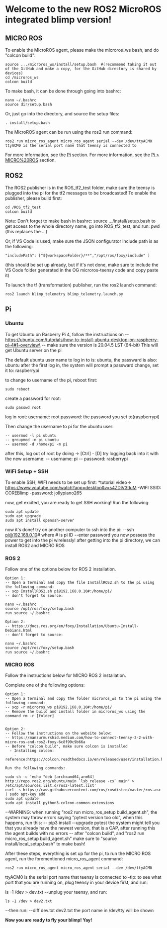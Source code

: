 # Welcome to the new ROS2 MicroROS integrated blimp version!



## MICRO ROS

To enable the MicroROS agent, please make the microros_ws bash, and do "colcon build":

```
source .../microros_ws/install/setup.bash  #(recommend taking it out of the GitHub and make a copy, for the GitHub directory is shared by devices)
cd /microros_ws
colcon build
```
	
To make bash, it can be done through going into bashrc:

```
nano ~/.bashrc
source dir/setup.bash
```
 
Or, just go into the directory, and source the setup files:

```
. install/setup.bash
```
	
The MicroROS agent can be run using the ros2 run command:

```
ros2 run micro_ros_agent micro_ros_agent serial --dev /dev/ttyACM0  
ttyACM0 is the serial port name that teensy is connected to
```

For more information, see the [Pi](#Pi) section.
For more information, see the [Pi > MICRO%20ROS](#pi--micro-ros) section.



## ROS2

The ROS2 publisher is in the ROS_tf2_test folder, make sure the teensy is plugged into the pi for the tf2 messages to be broadcasted!
To enable the publisher, please build first:

```
cd /ROS_tf2_test
colcon build
```

Note: Don't forget to make bash in bashrc: source .../install/setup.bash to get access to the whole directory name, go into ROS_tf2_test, and run: pwd (this replaces the ...)
 
Or, if VS Code is used, make sure the JSON configurator include path is as the following:

```
"includePath": ["${workspaceFolder}/**","/opt/ros/foxy/include" ]
```
	
(this should be set up already, but if it's not done, make sure to include the VS Code folder generated in the OG microros-teensy code and copy paste it)

To launch the tf (transformation) publisher, run the ros2 launch command:

```
ros2 launch blimp_telemetry blimp_telemetry.launch.py
```	
	
## Pi

### Ubuntu

To get Ubuntu on Rasberry Pi 4, follow the instructions on
 	-- https://ubuntu.com/tutorials/how-to-install-ubuntu-desktop-on-raspberry-pi-4#1-overview\
 	-- make sure the version is 20.04.5 LST (64-bit)
This will get Ubuntu server on the pi

The default ubuntu user name to log in to is: ubuntu, the passward is also: ubuntu
after the first log in, the system will prompt a passward change, set it to: raspberrypi

to change to username of the pi, reboot first:

	sudo reboot
 
create a password for root:

	sudo passwd root
log in root:
	username: root
	password: the password you set to(raspberrypi)
 
Then change the username to pi for the ubuntu user:

	-- usermod -l pi ubuntu
	-- groupmod -n pi ubuntu
	-- usermod -d /home/pi -m pi
 
after this, log out of root by doing -> [Ctrl] - [D]
try logging back into it with the new username:
	-- username: pi
	-- password: rasberrypi
 
### WiFi Setup + SSH

To enable SSH, WIFI needs to be set up first:
	*tutorial video-> https://www.youtube.com/watch?app=desktop&v=s4ZDlV3tIuM
	-WIFI SSID: COREBlimp
	-password: jollypiano265
 
now, get excited, you are ready to get SSH working!
Run the following:

	sudo apt update
	sudo apt upgrade
	sudo apt install openssh-server
	
now it's done!
try on another computer to ssh into the pi:
	--ssh pi@192.168.0.10# where # is pi ID
	--enter password
you now possess the power to get into the pi wirelessly!
after getting into the pi directory, we can install ROS2 and MICRO ROS	

### ROS 2

Follow one of the options below for ROS 2 installation.

	Option 1:
	-- Open a terminal and copy the file InstallROS2.sh to the pi using the following command:
	-- scp InstallROS2.sh pi@192.168.0.10#:/home/pi/
	-- don't forget to source:
 
	nano ~/.bashrc
	source /opt/ros/foxy/setup.bash
	run source ~/.bashrc
	
	Option 2:
	-- https://docs.ros.org/en/foxy/Installation/Ubuntu-Install-Debians.html
	-- don't forget to source:
 
	nano ~/.bashrc
	source /opt/ros/foxy/setup.bash
	run source ~/.bashrc

### MICRO ROS

Follow the instructions below for MICRO ROS 2 installation.

Complete one of the following options:

	Option 1:
 	-- Open a terminal and copy the folder microros_ws to the pi using the following command:
 	-- scp -r microros_ws pi@192.168.0.10#:/home/pi/
 	-- Remove the build and install folder in microros_ws using the command rm -r [folder]

 
  	Option 2:
 	-- Follow the instructions on the website below:
 	-- https://manzurmurshid.medium.com/how-to-connect-teensy-3-2-with-micro-ros-and-ros2-foxy-6c8f99c9b66a
 	-- Before "colcon build", make sure colcon is installed
	  - Installing colcon:
		-reference:https://colcon.readthedocs.io/en/released/user/installation.html
		
  	Run the following commands:
  
	sudo sh -c 'echo "deb [arch=amd64,arm64] http://repo.ros2.org/ubuntu/main `lsb_release -cs` main" > /etc/apt/sources.list.d/ros2-latest.list'
	curl -s https://raw.githubusercontent.com/ros/rosdistro/master/ros.asc | sudo apt-key add 
	sudo apt update
	sudo apt install python3-colcon-common-extensions
	
--WARNING: when running "ros2 run micro_ros_setup build_agent.sh", the system may throw errors saying "pytest version too old",
when this happens, run this:
 -- pip3 install --upgrade pytest
the system might tell you that you already have the newest version, that is a CAP, after running this the agent builds with no errors
-- after "colcon build", and "ros2 run micro_ros_setup build_agent.sh" make sure to "source install/local_setup.bash" to make bash!
	
 After these steps, everything is set up for the pi, to run the MICRO ROS agent, run the forementioned micro_ros_agent command:
 
 	ros2 run micro_ros_agent micro_ros_agent serial --dev /dev/ttyACM0 
  
ttyACM0 is the serial port name that teensy is connected to
-tip: to see what port that you are running on, plug teensy in your device first, and run:
	 
  ls -1 /dev > dev.txt
--unplug your teensy, and run:
   
	ls -1 /dev > dev2.txt
   
--then run: 
	 	--diff dev.txt dev2.txt
the port name in /dev/tty will be shown

  
****Now you are ready to fly your blimp! Yay!****
	

  
  
  
  
  
  
  



